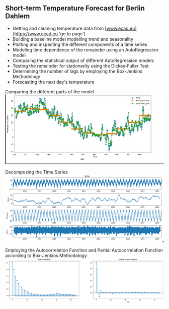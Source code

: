 ## Short-term Temperature Forecast for Berlin Dahlem
* Getting and cleaning temperature data from [www.ecad.eu](https://www.ecad.eu 'go to page')
* Building a baseline model modelling trend and seasonality
* Plotting and inspecting the different components of a time series
* Modeling time dependence of the remainder using an AutoRegression model
* Comparing the statistical output of different AutoRegression models
* Testing the remainder for stationarity using the Dickey-Fuller Test
* Determining the number of lags by employing the Box-Jenkins Methodology
* Forecasting the next day's temperature

Comparing the different parts of the model
![comparison](comparison.png)

Decomposing the Time Series
![seasonal_decompose](seasonal_decompose.png)

Employing the Autocorrelation Function and Partial Autocorrelation Function according to Box-Jenkins Methodology
![box-jenkins](box-jenkins.png)